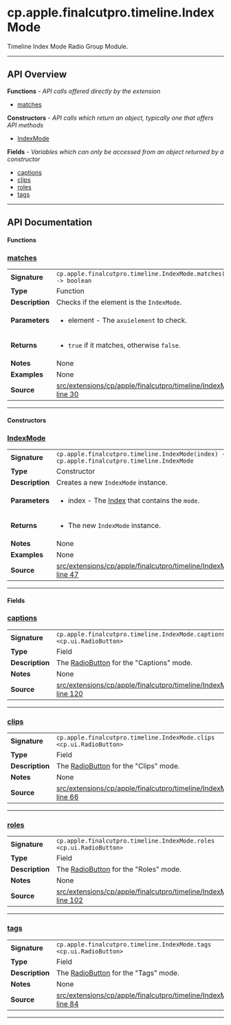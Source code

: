 # cp.apple.finalcutpro.timeline.IndexMode

Timeline Index Mode Radio Group Module.

---

## API Overview
**Functions** - _API calls offered directly by the extension_
 * [matches](#matches)

**Constructors** - _API calls which return an object, typically one that offers API methods_
 * [IndexMode](#indexmode)

**Fields** - _Variables which can only be accessed from an object returned by a constructor_
 * [captions](#captions)
 * [clips](#clips)
 * [roles](#roles)
 * [tags](#tags)


---

## API Documentation

#### Functions


### [matches](#matches)

|                                             |                                                                                     |
| --------------------------------------------|-------------------------------------------------------------------------------------|
| **Signature**                               | `cp.apple.finalcutpro.timeline.IndexMode.matches(element) -> boolean`                                                                    |
| **Type**                                    | Function                                                                     |
| **Description**                             | Checks if the element is the `IndexMode`.                                                                     |
| **Parameters**                              | <ul><li>element - The `axuielement` to check.</li></ul> |
| **Returns**                                 | <ul><li>`true` if it matches, otherwise `false`.</li></ul>          |
| **Notes**                                   | None |
| **Examples**                                | None |
| **Source**                                  | [src/extensions/cp/apple/finalcutpro/timeline/IndexMode.lua line 30](https://github.com/CommandPost/CommandPost/blob/develop/src/extensions/cp/apple/finalcutpro/timeline/IndexMode.lua#L30) |

---

#### Constructors


### [IndexMode](#indexmode)

|                                             |                                                                                     |
| --------------------------------------------|-------------------------------------------------------------------------------------|
| **Signature**                               | `cp.apple.finalcutpro.timeline.IndexMode(index) -> cp.apple.finalcutpro.timeline.IndexMode`                                                                    |
| **Type**                                    | Constructor                                                                     |
| **Description**                             | Creates a new `IndexMode` instance.                                                                     |
| **Parameters**                              | <ul><li>index - The [Index](cp.apple.finalcutpro.timeline.Index.md) that contains the `mode`.</li></ul> |
| **Returns**                                 | <ul><li>The new `IndexMode` instance.</li></ul>          |
| **Notes**                                   | None |
| **Examples**                                | None |
| **Source**                                  | [src/extensions/cp/apple/finalcutpro/timeline/IndexMode.lua line 47](https://github.com/CommandPost/CommandPost/blob/develop/src/extensions/cp/apple/finalcutpro/timeline/IndexMode.lua#L47) |

---

#### Fields


### [captions](#captions)

|                                             |                                                                                     |
| --------------------------------------------|-------------------------------------------------------------------------------------|
| **Signature**                               | `cp.apple.finalcutpro.timeline.IndexMode.captions <cp.ui.RadioButton>`                                                                    |
| **Type**                                    | Field                                                                     |
| **Description**                             | The [RadioButton](cp.ui.RadioButton.ui) for the "Captions" mode.                                                                     |
| **Notes**                                   | None |
| **Source**                                  | [src/extensions/cp/apple/finalcutpro/timeline/IndexMode.lua line 120](https://github.com/CommandPost/CommandPost/blob/develop/src/extensions/cp/apple/finalcutpro/timeline/IndexMode.lua#L120) |

---


### [clips](#clips)

|                                             |                                                                                     |
| --------------------------------------------|-------------------------------------------------------------------------------------|
| **Signature**                               | `cp.apple.finalcutpro.timeline.IndexMode.clips <cp.ui.RadioButton>`                                                                    |
| **Type**                                    | Field                                                                     |
| **Description**                             | The [RadioButton](cp.ui.RadioButton.ui) for the "Clips" mode.                                                                     |
| **Notes**                                   | None |
| **Source**                                  | [src/extensions/cp/apple/finalcutpro/timeline/IndexMode.lua line 66](https://github.com/CommandPost/CommandPost/blob/develop/src/extensions/cp/apple/finalcutpro/timeline/IndexMode.lua#L66) |

---


### [roles](#roles)

|                                             |                                                                                     |
| --------------------------------------------|-------------------------------------------------------------------------------------|
| **Signature**                               | `cp.apple.finalcutpro.timeline.IndexMode.roles <cp.ui.RadioButton>`                                                                    |
| **Type**                                    | Field                                                                     |
| **Description**                             | The [RadioButton](cp.ui.RadioButton.ui) for the "Roles" mode.                                                                     |
| **Notes**                                   | None |
| **Source**                                  | [src/extensions/cp/apple/finalcutpro/timeline/IndexMode.lua line 102](https://github.com/CommandPost/CommandPost/blob/develop/src/extensions/cp/apple/finalcutpro/timeline/IndexMode.lua#L102) |

---


### [tags](#tags)

|                                             |                                                                                     |
| --------------------------------------------|-------------------------------------------------------------------------------------|
| **Signature**                               | `cp.apple.finalcutpro.timeline.IndexMode.tags <cp.ui.RadioButton>`                                                                    |
| **Type**                                    | Field                                                                     |
| **Description**                             | The [RadioButton](cp.ui.RadioButton.ui) for the "Tags" mode.                                                                     |
| **Notes**                                   | None |
| **Source**                                  | [src/extensions/cp/apple/finalcutpro/timeline/IndexMode.lua line 84](https://github.com/CommandPost/CommandPost/blob/develop/src/extensions/cp/apple/finalcutpro/timeline/IndexMode.lua#L84) |

---

